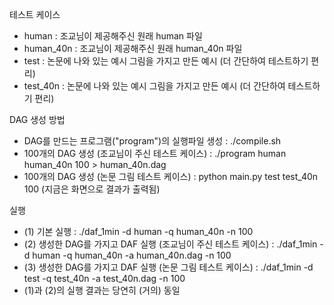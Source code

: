 테스트 케이스
- human : 조교님이 제공해주신 원래 human 파일
- human_40n : 조교님이 제공해주신 원래 human_40n 파일
- test : 논문에 나와 있는 예시 그림을 가지고 만든 예시 (더 간단하여 테스트하기 편리)
- test_40n : 논문에 나와 있는 예시 그림을 가지고 만든 예시 (더 간단하여 테스트하기 편리)

DAG 생성 방법
- DAG를 만드는 프로그램("program")의 실행파일 생성 : ./compile.sh
- 100개의 DAG 생성 (조교님이 주신 테스트 케이스) : ./program human human_40n 100 > human_40n.dag
- 100개의 DAG 생성 (논문 그림 테스트 케이스) : python main.py test test_40n 100 (지금은 화면으로 결과가 출력됨)

실행 
- (1) 기본 실행 : ./daf_1min -d human -q human_40n -n 100
- (2) 생성한 DAG를 가지고 DAF 실행 (조교님이 주신 테스트 케이스) : ./daf_1min -d human -q human_40n -a human_40n.dag -n 100
- (3) 생성한 DAG를 가지고 DAF 실행 (논문 그림 테스트 케이스) : ./daf_1min -d test -q test_40n -a test_40n.dag -n 100
- (1)과 (2)의 실행 결과는 당연히 (거의) 동일
